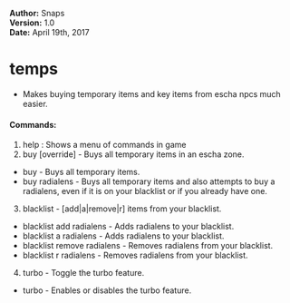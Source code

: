 **Author:**  Snaps<br>
**Version:**  1.0<br>
**Date:** April 19th, 2017<br>

# temps #

* Makes buying temporary items and key items from escha npcs much easier.

#### Commands: ####
1. help : Shows a menu of commands in game
2. buy [override] - Buys all temporary items in an escha zone.
- buy - Buys all temporary items.
- buy radialens - Buys all temporary items and also attempts to buy a radialens, even if it is on your blacklist or if you already have one.
3. blacklist - [add|a|remove|r] items from your blacklist.
- blacklist add radialens - Adds radialens to your blacklist.
- blacklist a radialens - Adds radialens to your blacklist.
- blacklist remove radialens - Removes radialens from  your blacklist.
- blacklist r radialens - Removes radialens from your blacklist.
4. turbo - Toggle the turbo feature.
- turbo - Enables or disables the turbo feature.
